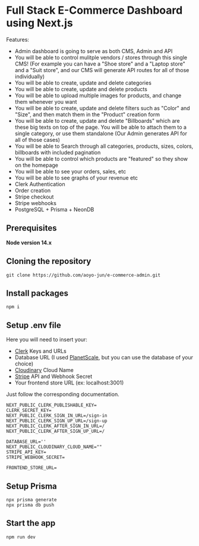 # Full Stack E-Commerce Dashboard using Next.js 

Features:

* Admin dashboard is going to serve as both CMS, Admin and API
* You will be able to control mulitple vendors / stores through this single CMS! (For example you can have a "Shoe store" and a "Laptop store" and a "Suit store", and our CMS will generate API routes for all of those individually)
* You will be able to create, update and delete categories
* You will be able to create, update and delete products
* You will be able to upload multiple images for products, and change them whenever you want
* You will be able to create, update and delete filters such as "Color" and "Size", and then match them in the "Product" creation form
* You will be able to create, update and delete "Billboards" which are these big texts on top of the page. You will be able to attach them to a single category, or use them standalone (Our Admin generates API for all of those cases)
* You will be able to Search through all categories, products, sizes, colors, billboards with included pagination
* You will be able to control which products are "featured" so they show on the homepage
* You will be able to see your orders, sales, etc
* You will be able to see graphs of your revenue etc
* Clerk Authentication
* Order creation
* Stripe checkout
* Stripe webhooks
* PostgreSQL + Prisma + NeonDB

## Prerequisites

**Node version 14.x**

## Cloning the repository
```
git clone https://github.com/aoyo-jun/e-commerce-admin.git
```
## Install packages
```
npm i
```
## Setup .env file
Here you will need to insert your:
* [Clerk](https://clerk.com/) Keys and URLs
* Database URL (I used [PlanetScale](https://planetscale.com/), but you can use the database of your choice)
* [Cloudinary](https://cloudinary.com/) Cloud Name
* [Stripe](https://stripe.com/) API and Webhook Secret
* Your frontend store URL (ex: localhost:3001)

Just follow the corresponding documentation.
```
NEXT_PUBLIC_CLERK_PUBLISHABLE_KEY=
CLERK_SECRET_KEY=
NEXT_PUBLIC_CLERK_SIGN_IN_URL=/sign-in
NEXT_PUBLIC_CLERK_SIGN_UP_URL=/sign-up
NEXT_PUBLIC_CLERK_AFTER_SIGN_IN_URL=/
NEXT_PUBLIC_CLERK_AFTER_SIGN_UP_URL=/

DATABASE_URL=''
NEXT_PUBLIC_CLOUDINARY_CLOUD_NAME=""
STRIPE_API_KEY=
STRIPE_WEBHOOK_SECRET=

FRONTEND_STORE_URL=
```
## Setup Prisma
```
npx prisma generate
npx prisma db push
```
## Start the app
```
npm run dev
```
